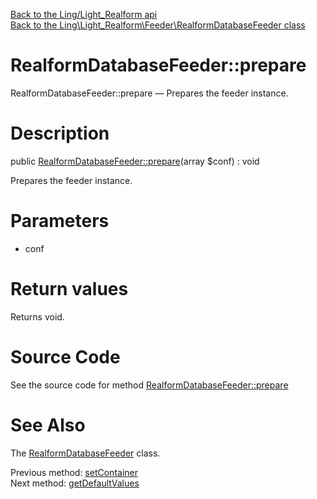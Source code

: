 [Back to the Ling/Light_Realform api](https://github.com/lingtalfi/Light_Realform/blob/master/doc/api/Ling/Light_Realform.md)<br>
[Back to the Ling\Light_Realform\Feeder\RealformDatabaseFeeder class](https://github.com/lingtalfi/Light_Realform/blob/master/doc/api/Ling/Light_Realform/Feeder/RealformDatabaseFeeder.md)


RealformDatabaseFeeder::prepare
================



RealformDatabaseFeeder::prepare — Prepares the feeder instance.




Description
================


public [RealformDatabaseFeeder::prepare](https://github.com/lingtalfi/Light_Realform/blob/master/doc/api/Ling/Light_Realform/Feeder/RealformDatabaseFeeder/prepare.md)(array $conf) : void




Prepares the feeder instance.




Parameters
================


- conf

    


Return values
================

Returns void.








Source Code
===========
See the source code for method [RealformDatabaseFeeder::prepare](https://github.com/lingtalfi/Light_Realform/blob/master/Feeder/RealformDatabaseFeeder.php#L66-L73)


See Also
================

The [RealformDatabaseFeeder](https://github.com/lingtalfi/Light_Realform/blob/master/doc/api/Ling/Light_Realform/Feeder/RealformDatabaseFeeder.md) class.

Previous method: [setContainer](https://github.com/lingtalfi/Light_Realform/blob/master/doc/api/Ling/Light_Realform/Feeder/RealformDatabaseFeeder/setContainer.md)<br>Next method: [getDefaultValues](https://github.com/lingtalfi/Light_Realform/blob/master/doc/api/Ling/Light_Realform/Feeder/RealformDatabaseFeeder/getDefaultValues.md)<br>

